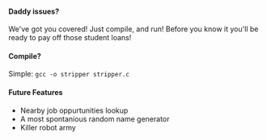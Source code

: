 #### Daddy issues?

We've got you covered! Just compile, and run! Before you know it you'll be ready to pay off those student loans!


#### Compile?

Simple: `gcc -o stripper stripper.c`


#### Future Features

* Nearby job oppurtunities lookup
* A most spontanious random name generator
* Killer robot army